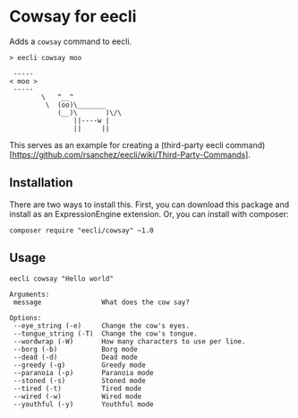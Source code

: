 # Cowsay for eecli

Adds a `cowsay` command to eecli.

```
> eecli cowsay moo

 -----
< moo >
 -----
        \   ^__^
         \  (oo)\_______
            (__)\       )\/\
                ||----w |
                ||     ||
```

This serves as an example for creating a (third-party eecli command)[https://github.com/rsanchez/eecli/wiki/Third-Party-Commands].

## Installation

There are two ways to install this. First, you can download this package and install as an ExpressionEngine extension. Or, you can install with composer:

```
composer require "eecli/cowsay" ~1.0
```

## Usage

```
eecli cowsay "Hello world"
```

```
Arguments:
 message               What does the cow say?

Options:
 --eye_string (-e)     Change the cow's eyes.
 --tongue_string (-T)  Change the cow's tongue.
 --wordwrap (-W)       How many characters to use per line.
 --borg (-b)           Borg mode
 --dead (-d)           Dead mode
 --greedy (-g)         Greedy mode
 --paranoia (-p)       Paranoia mode
 --stoned (-s)         Stoned mode
 --tired (-t)          Tired mode
 --wired (-w)          Wired mode
 --youthful (-y)       Youthful mode
```